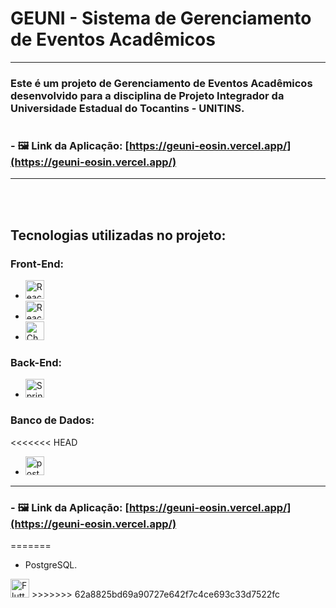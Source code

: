 # GEUNI - Sistema de Gerenciamento de Eventos Acadêmicos

<hr/>

### Este é um projeto de Gerenciamento de Eventos Acadêmicos desenvolvido para a disciplina de Projeto Integrador da Universidade Estadual do Tocantins - UNITINS.
#

### - 🖼️ Link da Aplicação: [https://geuni-eosin.vercel.app/](https://geuni-eosin.vercel.app/)

<hr/>

<br/>
<br/>

## Tecnologias utilizadas no projeto:
### Front-End:
- <img src="https://img.shields.io/badge/-ReactJs-blue?logo=react&logoColor=white&style=flat-square&logoWidth=30" alt="ReactJs" height="30"/>
- <img src="https://img.shields.io/badge/-Next.Js-black?logo=nextdotjs&logoColor=white&style=flat-square&logoWidth=30" alt="ReactJs" height="30">
- <img src="https://img.shields.io/badge/-Chakra Ui-75ae4c?logo=chakraui&logoColor=white&style=flat-square&logoWidth=30" alt="Chakra Ui" height="30"/>

### Back-End:
- <img src="https://img.shields.io/badge/-Spring-5a9334?logo=spring&logoColor=white&style=flat-square&logoWidth=30" alt="Spring" height="30"/>

### Banco de Dados: 
<<<<<<< HEAD
- <img src="https://img.shields.io/badge/-PostgreSQL-4169E1?logo=postgresql&logoColor=white&style=flat-square&logoWidth=30" alt="postgresql" height="30"/>

<hr/>

### - 🖼️ Link da Aplicação: [https://geuni-eosin.vercel.app/](https://geuni-eosin.vercel.app/)
=======
- PostgreSQL.

<img src="https://img.shields.io/badge/-React.Js-02569B?logo=reactjs&logoColor=blue&style=flat-square&logoWidth=30" alt="Flutter" height="30"/>
>>>>>>> 62a8825bd69a90727e642f7c4ce693c33d7522fc
